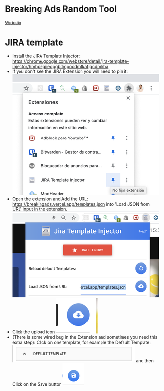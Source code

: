 # Breaking Ads Random Tool

[Website](https://breakingads.vercel.app/)


# JIRA template

- Install the JIRA Template Injector: https://chrome.google.com/webstore/detail/jira-template-injector/hmhpegjieopgbdmpocdmfkafjgcdmhha
- If you don't see the JIRA Extension you will need to pin it:
![./public/3.png](./public/3.png)
- Open the extension and Add the URL: https://breakingads.vercel.app/templates.json into 'Load JSON from URL' input in the extension.
![./public/1.png](./public/1.png)
- Click the upload icon ![./public/2.png](./public/2.png)
- (There is some wired bug in the Extension and sometimes you need this extra step): Click on one template, for example the Default Template: ![./public/4.png](./public/4.png) and then Click on the Save button ![./public/5.png](./public/5.png)
